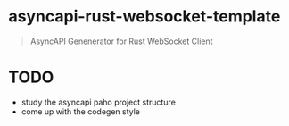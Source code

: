 # asyncapi-rust-websocket-template
> AsyncAPI Genenerator for Rust WebSocket Client

# TODO
- study the asyncapi paho project structure
- come up with the codegen style
